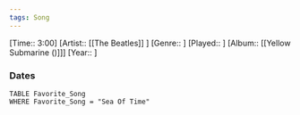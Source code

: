 ```yaml
---
tags: Song  
---
```

[Time:: 3:00]
[Artist:: [[The Beatles]] ]
[Genre:: ]
[Played:: ]
[Album:: [[Yellow Submarine ()]]]
[Year:: ]
### Dates
````dataview
TABLE Favorite_Song
WHERE Favorite_Song = "Sea Of Time"
````